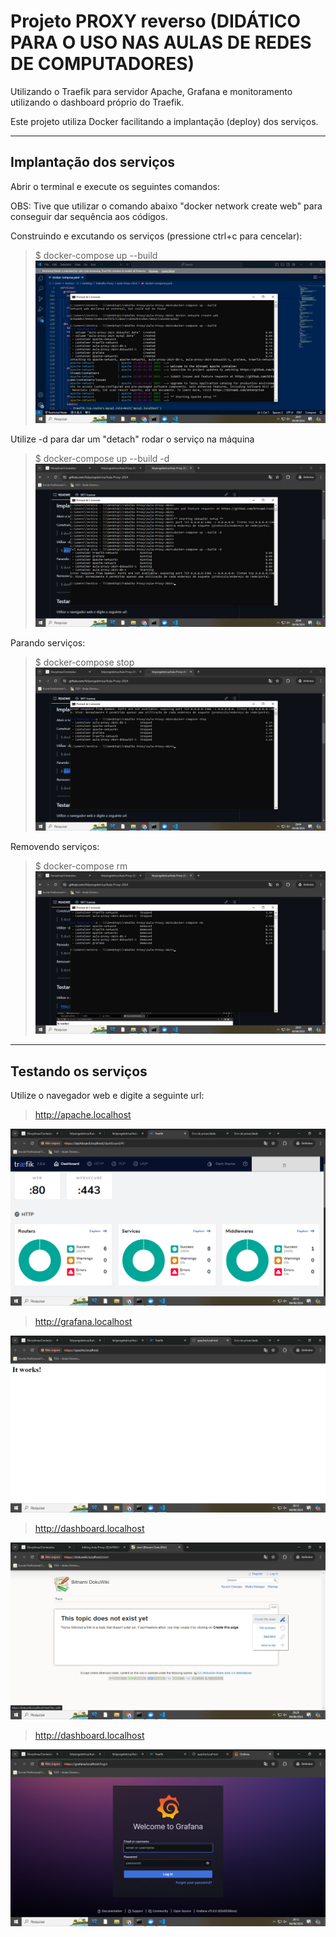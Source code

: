 # Projeto PROXY reverso  (DIDÁTICO PARA O USO NAS AULAS DE REDES DE COMPUTADORES)

 Utilizando o Traefik para servidor Apache, Grafana e monitoramento utilizando o dashboard próprio do Traefik.
    
Este projeto utiliza Docker facilitando a implantação (deploy) dos serviços. 
 ***

 ## Implantação dos serviços
 Abrir o terminal e execute os seguintes comandos:


OBS: Tive que utilizar o comando abaixo "docker network create web" para conseguir dar sequência aos códigos.

Construindo e excutando os serviços (pressione ctrl+c para cencelar):

 > $ docker-compose up --build
![PRINT8](/Screenshots/PRINT8.png)

 Utilize -d para dar um "detach" rodar o serviço na máquina

> $ docker-compose up --build -d
![PRINT9](/Screenshots/PRINT9.png)

Parando serviços: 
> $ docker-compose stop
![PRINT10](/Screenshots/PRINT10.png)

Removendo serviços: 
> $ docker-compose rm
![PRINT11](/Screenshots/PRINT11.png)

***

 ## Testando os serviços

Utilize o navegador web e digite a seguinte url:

> http://apache.localhost

![PRINT12](/Screenshots/PRINT12.png)

 > http://grafana.localhost

![PRINT13](/Screenshots/PRINT13.png)

  > http://dashboard.localhost

![PRINT15](/Screenshots/PRINT15.png)

  > http://dashboard.localhost

![PRINT14](/Screenshots/PRINT14.png)

